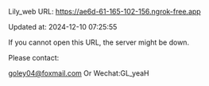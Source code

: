 Lily_web URL: https://ae6d-61-165-102-156.ngrok-free.app

Updated at: 2024-12-10 07:25:55

If you cannot open this URL, the server might be down.

Please contact: 

goley04@foxmail.com Or Wechat:GL_yeaH